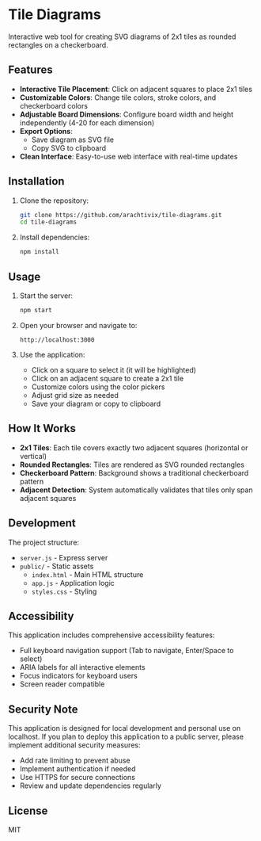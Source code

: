 # Tile Diagrams

Interactive web tool for creating SVG diagrams of 2x1 tiles as rounded rectangles on a checkerboard.

## Features

- **Interactive Tile Placement**: Click on adjacent squares to place 2x1 tiles
- **Customizable Colors**: Change tile colors, stroke colors, and checkerboard colors
- **Adjustable Board Dimensions**: Configure board width and height independently (4-20 for each dimension)
- **Export Options**: 
  - Save diagram as SVG file
  - Copy SVG to clipboard
- **Clean Interface**: Easy-to-use web interface with real-time updates

## Installation

1. Clone the repository:
   ```bash
   git clone https://github.com/arachtivix/tile-diagrams.git
   cd tile-diagrams
   ```

2. Install dependencies:
   ```bash
   npm install
   ```

## Usage

1. Start the server:
   ```bash
   npm start
   ```

2. Open your browser and navigate to:
   ```
   http://localhost:3000
   ```

3. Use the application:
   - Click on a square to select it (it will be highlighted)
   - Click on an adjacent square to create a 2x1 tile
   - Customize colors using the color pickers
   - Adjust grid size as needed
   - Save your diagram or copy to clipboard

## How It Works

- **2x1 Tiles**: Each tile covers exactly two adjacent squares (horizontal or vertical)
- **Rounded Rectangles**: Tiles are rendered as SVG rounded rectangles
- **Checkerboard Pattern**: Background shows a traditional checkerboard pattern
- **Adjacent Detection**: System automatically validates that tiles only span adjacent squares

## Development

The project structure:
- `server.js` - Express server
- `public/` - Static assets
  - `index.html` - Main HTML structure
  - `app.js` - Application logic
  - `styles.css` - Styling

## Accessibility

This application includes comprehensive accessibility features:
- Full keyboard navigation support (Tab to navigate, Enter/Space to select)
- ARIA labels for all interactive elements
- Focus indicators for keyboard users
- Screen reader compatible

## Security Note

This application is designed for local development and personal use on localhost. If you plan to deploy this application to a public server, please implement additional security measures:
- Add rate limiting to prevent abuse
- Implement authentication if needed
- Use HTTPS for secure connections
- Review and update dependencies regularly

## License

MIT
